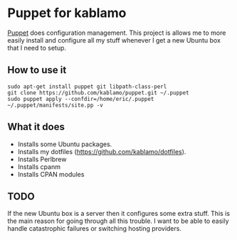 Puppet for kablamo
==================

[Puppet](http://docs.puppetlabs.com) does configuration management.  This
project is allows me to more easily install and configure all my stuff whenever
I get a new Ubuntu box that I need to setup.

How to use it
-------------

    sudo apt-get install puppet git libpath-class-perl
    git clone https://github.com/kablamo/puppet.git ~/.puppet
    sudo puppet apply --confdir=/home/eric/.puppet ~/.puppet/manifests/site.pp -v


What it does
------------

 - Installs some Ubuntu packages.
 - Installs my dotfiles (https://github.com/kablamo/dotfiles).
 - Installs Perlbrew
 - Installs cpanm
 - Installs CPAN modules


TODO
----

If the new Ubuntu box is a server then it configures some extra stuff.  This is
the main reason for going through all this trouble.  I want to be able to
easily handle catastrophic failures or switching hosting providers.
